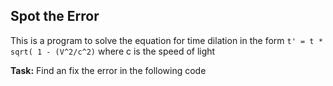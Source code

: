 ## Spot the Error

This is a program to solve the equation for time dilation in the form
`t' = t * sqrt( 1 - (V^2/c^2)`
where c is the speed of light

**Task:** Find an fix the error in the following code
